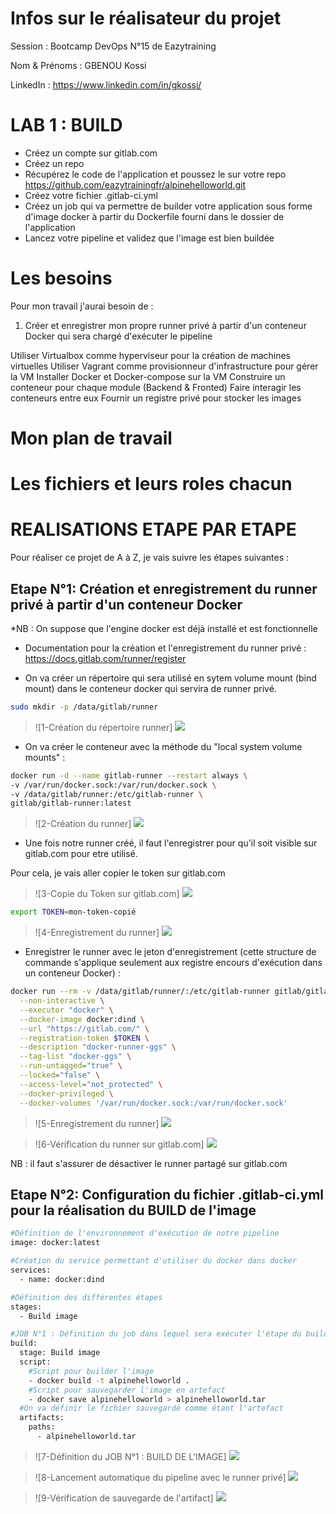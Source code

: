 # Infos sur le réalisateur du projet
Session       : Bootcamp DevOps N°15 de Eazytraining

Nom & Prénoms : GBENOU Kossi

LinkedIn      : https://www.linkedin.com/in/gkossi/

# LAB 1 : BUILD
- Créez un compte sur gitlab.com
- Créez un repo
- Récupérez le code de l'application et poussez le sur votre repo https://github.com/eazytrainingfr/alpinehelloworld.git
- Créez votre fichier .gitlab-ci.yml
- Créez un job qui va permettre de builder votre application sous forme d'image docker à partir du Dockerfile fourni dans le dossier de l'application
- Lancez votre pipeline et validez que l'image est bien buildée

# Les besoins
Pour mon travail j'aurai besoin de :

1) Créer et enregistrer mon propre runner privé à partir d'un conteneur Docker qui sera chargé d'exécuter le pipeline

Utiliser Virtualbox comme hyperviseur pour la création de machines virtuelles
Utiliser Vagrant comme provisionneur d'infrastructure pour gérer la VM
Installer Docker et Docker-compose sur la VM
Construire un conteneur pour chaque module (Backend & Fronted)
Faire interagir les conteneurs entre eux
Fournir un registre privé pour stocker les images

# Mon plan de travail


# Les fichiers et leurs roles chacun


# REALISATIONS ETAPE PAR ETAPE
Pour réaliser ce projet de A à Z, je vais suivre les étapes suivantes :

## Etape N°1: Création et enregistrement du runner privé à partir d'un conteneur Docker

*NB : On suppose que l'engine docker est déjà installé et est fonctionnelle

- Documentation pour la création et l'enregistrement du runner privé : https://docs.gitlab.com/runner/register

- On va créer un répertoire qui sera utilisé en sytem volume mount (bind mount) dans le conteneur docker qui servira de runner privé.
```bash
sudo mkdir -p /data/gitlab/runner
```
> ![1-Création du répertoire runner] ![](images/repertoire_data-gitlab-runner.png)

- On va créer le conteneur avec la méthode du "local system volume mounts" :
```bash
docker run -d --name gitlab-runner --restart always \
-v /var/run/docker.sock:/var/run/docker.sock \
-v /data/gitlab/runner:/etc/gitlab-runner \
gitlab/gitlab-runner:latest
```
> ![2-Création du runner] ![](images/runner.png)

- Une fois notre runner créé, il faut l'enregistrer pour qu'il soit visible sur gitlab.com pour etre utilisé.

Pour cela, je vais aller copier le token sur gitlab.com

> ![3-Copie du Token sur gitlab.com] ![](images/copie-token.jpg)

```bash
export TOKEN=mon-token-copié
```
> ![4-Enregistrement du runner] ![](images/enregistrement-token.png)

- Enregistrer le runner avec le jeton d'enregistrement (cette structure de commande s'applique seulement aux registre encours d'exécution dans un conteneur Docker) :
```bash
docker run --rm -v /data/gitlab/runner/:/etc/gitlab-runner gitlab/gitlab-runner register \
  --non-interactive \
  --executor "docker" \
  --docker-image docker:dind \
  --url "https://gitlab.com/" \
  --registration-token $TOKEN \
  --description "docker-runner-ggs" \
  --tag-list "docker-ggs" \
  --run-untagged="true" \
  --locked="false" \
  --access-level="not_protected" \
  --docker-privileged \
  --docker-volumes '/var/run/docker.sock:/var/run/docker.sock'
```
> ![5-Enregistrement du runner] ![](images/enregistrement-runner.png)

> ![6-Vérification du runner sur gitlab.com] ![](images/runner-sur-gitlab.png)

NB : il faut s'assurer de désactiver le runner partagé sur gitlab.com


## Etape N°2: Configuration du fichier .gitlab-ci.yml pour la réalisation du BUILD de l'image

```bash
#Définition de l'environnement d'exécution de notre pipeline
image: docker:latest

#Création du service permettant d'utiliser du docker dans docker
services:
  - name: docker:dind

#Définition des différentes étapes
stages:
  - Build image

#JOB N°1 : Définition du job dans lequel sera exécuter l'étape du build de l'image
build:
  stage: Build image
  script:
    #Script pour builder l'image
    - docker build -t alpinehelloworld .
    #Script pour sauvegarder l'image en artefact
    - docker save alpinehelloworld > alpinehelloworld.tar
  #On va définir le fichier sauvegardé comme étant l'artefact
  artifacts:
    paths:
      - alpinehelloworld.tar
```
> ![7-Définition du JOB N°1 : BUILD DE L'IMAGE] ![](images/gitlab-ci_build.png)

> ![8-Lancement automatique du pipeline avec le runner privé] ![](images/lancement-pipeline.png)

> ![9-Vérification de sauvegarde de l'artifact] ![](images/verification-artifact.png)






